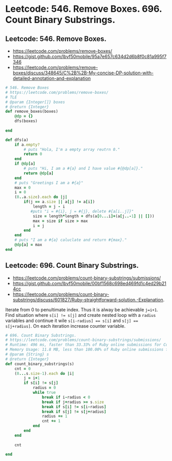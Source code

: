 # Leetcode: 546. Remove Boxes. 696. Count Binary Substrings.

## Leetcode: 546. Remove Boxes.

- https://leetcode.com/problems/remove-boxes/
- https://gist.github.com/lbvf50mobile/95a7e657c634d2d6b8f0c81a995f7346
- https://leetcode.com/problems/remove-boxes/discuss/348645/C%2B%2B-My-concise-DP-solution-with-detailed-annotation-and-explanation

```Ruby
# 546. Remove Boxes
# https://leetcode.com/problems/remove-boxes/
# TLE
# @param {Integer[]} boxes
# @return {Integer}
def remove_boxes(boxes)
    @dp = {}
    dfs(boxes)
    
end

def dfs(a)
    if a.empty?
        # puts "Hola, I'm a empty array reutrn 0."
        return 0
    end
    if @dp[a]
        # puts "Hi, I am a #{a} and I have value #{@dp[a]}."
        return @dp[a]
    end
    # puts "Greetings I am a #{a}"
    max = 0
    i = 0
    (0..a.size).each do |j|
        if(j == a.size || a[j] != a[i])
            length = j - i 
           #puts "i = #{i}, j = #{j}, delete #{a[i..j]}"
            size = length*length + dfs(a[0...i]+(a[j..-1] || []))
            max = size if size > max
            i = j
        end
    end
    # puts "I am a #{a} caluclate and return #{max}."
    @dp[a] = max
end
```

## Leetcode: 696. Count Binary Substrings.

- https://leetcode.com/problems/count-binary-substrings/submissions/
- https://gist.github.com/lbvf50mobile/00bf1568c698ed469fd1c4ed29b214cc
- https://leetcode.com/problems/count-binary-substrings/discuss/601827/Ruby-straightforward-solution.-Explanation.

Iterate from 0 to penultimate index. Thus it is alway be achievable `j=i+1`. Find situation where `s[i] != s[j]` and create nested loop with a `radius` variables and continue it wile `s[i-radius] == s[i]` and `s[j] == s[j+radius]`. On each iteration increase counter variable.

```Ruby
# 696. Count Binary Substrings.
# https://leetcode.com/problems/count-binary-substrings/submissions/
# Runtime: 496 ms, faster than 33.33% of Ruby online submissions for Count Binary Substrings.
# Memory Usage: 11.8 MB, less than 100.00% of Ruby online submissions for Count Binary Substrings
# @param {String} s
# @return {Integer}
def count_binary_substrings(s)
    cnt = 0
    (0...s.size-1).each do |i|
        j = i+1
        if s[i] != s[j]
            radius = 0
            while true
                break if i-radius < 0
                break if j+radius >= s.size
                break if s[i] != s[i-radius]
                break if s[j] != s[j+radius]
                radius += 1
                cnt += 1
            end
        end
    end
    
    cnt
    
end
```